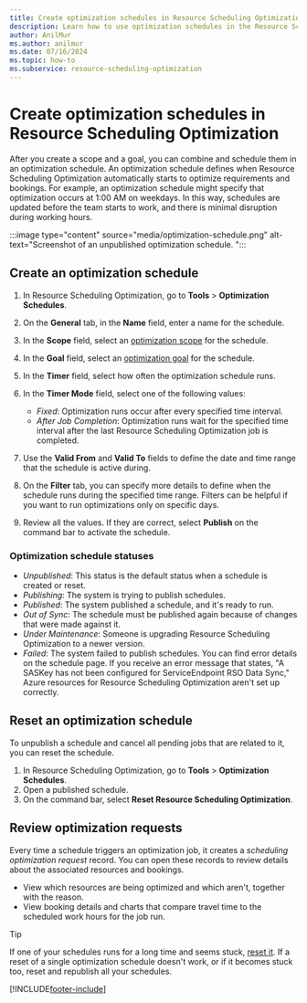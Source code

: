 ```yaml
---
title: Create optimization schedules in Resource Scheduling Optimization
description: Learn how to use optimization schedules in the Resource Scheduling Optimization Add-in for Dynamics 365 Field Service.
author: AnilMur
ms.author: anilmur
ms.date: 07/16/2024
ms.topic: how-to
ms.subservice: resource-scheduling-optimization
---
```


# Create optimization schedules in Resource Scheduling Optimization

After you create a scope and a goal, you can combine and schedule them in an optimization schedule. An optimization schedule defines when Resource Scheduling Optimization automatically starts to optimize requirements and bookings. For example, an optimization schedule might specify that optimization occurs at 1:00 AM on weekdays. In this way, schedules are updated before the team starts to work, and there is minimal disruption during working hours.

:::image type="content" source="media/optimization-schedule.png" alt-text="Screenshot of an unpublished optimization schedule. ":::

## Create an optimization schedule

1. In Resource Scheduling Optimization, go to **Tools** > **Optimization Schedules**.
1. On the **General** tab, in the **Name** field, enter a name for the schedule.
1. In the **Scope** field, select an [optimization scope](rso-optimization-scope.md) for the schedule.
1. In the **Goal** field, select an [optimization goal](rso-optimization-goal.md) for the schedule.
1. In the **Timer** field, select how often the optimization schedule runs.
1. In the **Timer Mode** field, select one of the following values:

    - *Fixed*: Optimization runs occur after every specified time interval.
    - *After Job Completion*: Optimization runs wait for the specified time interval after the last Resource Scheduling Optimization job is completed.

1. Use the **Valid From** and **Valid To** fields to define the date and time range that the schedule is active during.
1. On the **Filter** tab, you can specify more details to define when the schedule runs during the specified time range. Filters can be helpful if you want to run optimizations only on specific days.
1. Review all the values. If they are correct, select **Publish** on the command bar to activate the schedule.

### Optimization schedule statuses

- *Unpublished*: This status is the default status when a schedule is created or reset.
- *Publishing*: The system is trying to publish schedules.
- *Published*: The system published a schedule, and it's ready to run.
- *Out of Sync*: The schedule must be published again because of changes that were made against it.
- *Under Maintenance*: Someone is upgrading Resource Scheduling Optimization to a newer version.
- *Failed*: The system failed to publish schedules. You can find error details on the schedule page. If you receive an error message that states, "A SASKey has not been configured for ServiceEndpoint RSO Data Sync," Azure resources for Resource Scheduling Optimization aren't set up correctly.

## Reset an optimization schedule

To unpublish a schedule and cancel all pending jobs that are related to it, you can reset the schedule.

1. In Resource Scheduling Optimization, go to **Tools** > **Optimization Schedules**.
1. Open a published schedule.
1. On the command bar, select **Reset Resource Scheduling Optimization**.

## Review optimization requests

Every time a schedule triggers an optimization job, it creates a *scheduling optimization request* record. You can open these records to review details about the associated resources and bookings.

- View which resources are being optimized and which aren't, together with the reason.
- View booking details and charts that compare travel time to the scheduled work hours for the job run.

> [!TIP]
> If one of your schedules runs for a long time and seems stuck, [reset it](#reset-an-optimization-schedule). If a reset of a single optimization schedule doesn't work, or if it becomes stuck too, reset and republish all your schedules.

[!INCLUDE[footer-include](../includes/footer-banner.md)]
